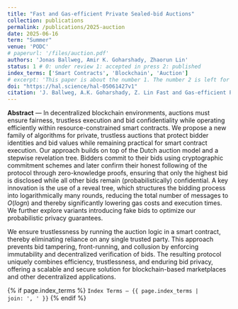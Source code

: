 ```yaml
---
title: "Fast and Gas-efficient Private Sealed-bid Auctions"
collection: publications
permalink: /publications/2025-auction
date: 2025-06-16
term: "Summer"
venue: 'PODC'
# paperurl: '/files/auction.pdf'
authors: 'Jonas Ballweg, Amir K. Goharshady, Zhaorun Lin'
status: 1 # 0: under review 1: accepted in press 2: published
index_terms: ['Smart Contracts', 'Blockchain', 'Auction']
# excerpt: 'This paper is about the number 1. The number 2 is left for future work.'
doi: "https://hal.science/hal-05061427v1"
citation: 'J. Ballweg, A.K. Goharshady, Z. Lin Fast and Gas-efficient Private Sealed-bid Auctions In 44th ACM Symposium on Principles of Distributed Computing (PODC), 2025.'
---
```

**Abstract** — In decentralized blockchain environments, auctions must ensure fairness, trustless execution and bid confidentiality while operating efficiently within resource-constrained smart contracts. We propose a new family of algorithms for private, trustless auctions that protect bidder identities and bid values while remaining practical for smart contract execution. Our approach builds on top of the Dutch auction model and a stepwise revelation tree. Bidders commit to their bids using cryptographic commitment schemes and later confirm their honest following of the protocol through zero-knowledge proofs, ensuring that only the highest bid is disclosed while all other bids remain (probabilistically) confidential. A key innovation is the use of a reveal tree, which structures the bidding process into logarithmically many rounds, reducing the total number of messages to $O(logn)$ and thereby significantly lowering gas costs and execution times. We further explore variants introducing fake bids to optimize our probabilistic privacy guarantees.

We ensure trustlessness by running the auction logic in a smart contract, thereby eliminating reliance on any single trusted party. This approach prevents bid tampering, front-running, and collusion by enforcing immutability and decentralized verification of bids. The resulting protocol uniquely combines efficiency, trustlessness, and enduring bid privacy, offering a scalable and secure solution for blockchain-based marketplaces and other decentralized applications.

{% if page.index_terms %}
  <code>Index Terms — {{ page.index_terms | join: ', ' }}</code>
{% endif %}